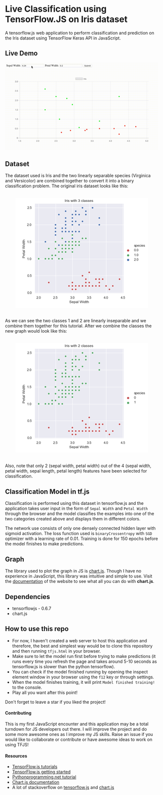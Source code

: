 # Live Classification using TensorFlow.JS on Iris dataset
A tensorflow.js web application to perform classification and prediction on the Iris dataset using TensorFlow Keras API in JavaScript.

## Live Demo

<center> <img src = "imgs/iris_tfjs.gif"> </center>

## Dataset

The dataset used is Iris and the two linearly separable species (Virginica and Versicolor) are combined together to convert it into a binary classification problem. The original iris dataset looks like this:

<br>
<center> <img src = "imgs/iris_orig.png"> </center>
<br>

As we can see the two classes 1 and 2 are linearly inseparable and we combine them together for this tutorial. After we combine the classes the new graph would look like this:

<br>
<center> <img src = "imgs/iris_modified.png"> </center>
<br>

Also, note that only 2 (sepal width, petal width) out of the 4 (sepal width, petal width, sepal length, petal length) features have been selected for classification.

## Classification Model in tf.js

Classification is performed using this dataset in tensorflow.js and the application takes user input in the form of `Sepal Width` and `Petal Width` through the browser and the model classifies the examples into one of the two categories created above and displays them in different colors.

The network use consists of only one densely connected hidden layer with sigmoid activation. The loss function used is `binaryCrossentropy` with `SGD` optimizer with a learning rate of 0.01. Training is done for 150 epochs before the model finishes to make predictions.

## Graph

The library used to plot the graph in JS is [chart.js](https://www.chartjs.org/). Though I have no experience in JavaScript, this library was intuitive and simple to use. Visit the [documentation](https://www.chartjs.org/docs/latest/) of the website to see what all you can do with __chart.js__.

## Dependencies

- tensorflowjs - 0.6.7
- chart.js

## How to use this repo

- For now, I haven't created a web server to host this application and therefore, the best and simplest way would be to clone this repository and then running `tfjs.html` in your browser.
- Make sure to let the model run first before trying to make predictions (it runs every time you refresh the page and takes around 5-10 seconds as tensorflow.js is slower than the python tensorflow).
- You can check if the model finished running by opening the inspect element window in your browser using the `f12` key or through settings.
- When the model finishes training, it will print `Model finished training!` to the console.
- Play all you want after this point!

Don't forget to leave a star if you liked the project!

#### Contributing

This is my first JavaScript encounter and this application may be a total turndown for JS developers out there. I will improve the project and do some more awesome ones as I improve my JS skills. Raise an issue if you would like to collaborate or contribute or have awesome ideas to work on using TFJS!

#### Resources

- [TensorFlow.js tutorials](https://js.tensorflow.org/tutorials/how-to-get-started.html)
- [TensorFlow.js getting started](https://js.tensorflow.org/#getting-started)
- [Pythonprogramming.net tutorial](https://pythonprogramming.net/deep-learning-browser-introduction-tensorflowjs/)
- [Chart.js documentation](https://www.chartjs.org/docs/latest/)
- A lot of stackoverflow on [tensorflow.js](https://stackoverflow.com/search?q=tensorflowjs) and [chart.js](https://stackoverflow.com/search?q=chartjs)
